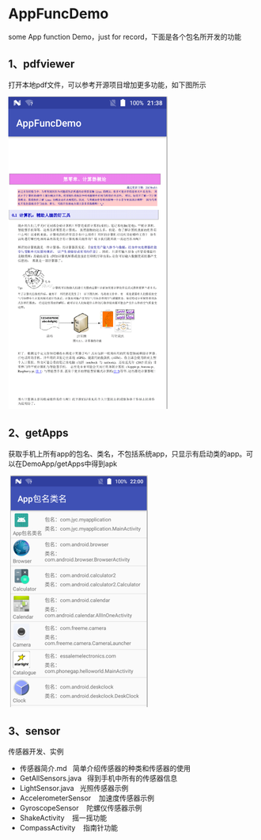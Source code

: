 # AppFuncDemo
some App function Demo，just for record，下面是各个包名所开发的功能

## 1、pdfviewer
打开本地pdf文件，可以参考开源项目增加更多功能，如下图所示

  ![](https://github.com/YatesChiang/AppFuncDemo/raw/master/DemoImg/read_pdf.png)
  
## 2、getApps
获取手机上所有app的包名、类名，不包括系统app，只显示有启动类的app。可以在DemoApp/getApps中得到apk

  ![](https://github.com/YatesChiang/AppFuncDemo/raw/master/DemoImg/app_pkg_cls_name.png) 

## 3、sensor
传感器开发、实例

+ 传感器简介.md    简单介绍传感器的种类和传感器的使用
+ GetAllSensors.java    得到手机中所有的传感器信息
+ LightSensor.java   光照传感器示例
+ AccelerometerSensor    加速度传感器示例
+ GyroscopeSensor    陀螺仪传感器示例
+ ShakeActivity    摇一摇功能
+ CompassActivity    指南针功能
